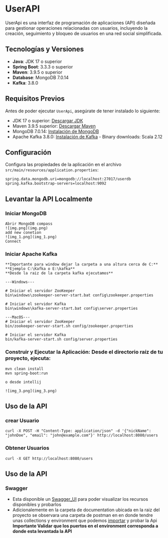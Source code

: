 # UserAPI

UserApi es una interfaz de programación de aplicaciones (API) diseñada para gestionar operaciones relacionadas con
usuarios,
incluyendo la creación, seguimiento y bloqueo de usuarios en una red social simplificada.

## Tecnologías y Versiones

- **Java**: JDK 17 o superior
- **Spring Boot**: 3.3.3 o superior
- **Maven**: 3.9.5 o superior
- **Database**: MongoDB 7.0.14
- **Kafka**: 3.8.0

## Requisitos Previos

Antes de poder ejecutar `UserApi`, asegúrate de tener instalado lo siguiente:

- JDK 17 o superior: [Descargar JDK](https://www.oracle.com/java/technologies/javase-jdk11-downloads.html)
- Maven 3.9.5 superior: [Descargar Maven](https://maven.apache.org/download.cgi)
- MongoDB 7.0.14: [Instalación de MongoDB](https://www.mongodb.com/try/download/community)
- Apache Kafka 3.8.0: [Instalación de Kafka](https://kafka.apache.org/downloads) - Binary downloads: Scala 2.12

## Configuración

Configura las propiedades de la aplicación en el archivo `src/main/resources/application.properties`:

```properties
spring.data.mongodb.uri=mongodb://localhost:27017/userdb
spring.kafka.bootstrap-servers=localhost:9092
```

## Levantar la API Localmente

### Iniciar MongoDB

```
Abrir MongoDB compass
![img.png](img.png)
add new conetion 
![img_1.png](img_1.png)
Connect

```

### Iniciar Apache Kafka

```
**Importante para window dejar la carpeta a una altura cerca de C:**
**Ejemplo C:\Kafka o E:\kafka**
**Desde la raiz de la carpeta kafka ejecutamos**

---Windows---

# Iniciar el servidor ZooKeeper
bin\windows\zookeeper-server-start.bat config\zookeeper.properties

# Iniciar el servidor Kafka
bin\windows\kafka-server-start.bat config\server.properties

---MacOS---
# Iniciar el servidor ZooKeeper
bin/zookeeper-server-start.sh config/zookeeper.properties

# Iniciar el servidor Kafka
bin/kafka-server-start.sh config/server.properties

```

### Construir y Ejecutar la Aplicación: Desde el directorio raíz de tu proyecto, ejecuta:

```
mvn clean install
mvn spring-boot:run

o desde intellij

![img_3.png](img_3.png)

```

## Uso de la API

### crear Usuario

```
curl -X POST -H "Content-Type: application/json" -d '{"nickName": "johnDoe", "email": "john@example.com"}' http://localhost:8080/users
```

### Obtener Usuarios

```
curl -X GET http://localhost:8080/users
```


## Uso de la API

### Swagger

- Esta disponible un [Swagger_UI](http://localhost:8081/swagger-ui/index.html#/) para poder visualizar los
  recursos disponibles y probarlos
- Adicionalemente en la carpeta de documentation ubicada en la raiz del proyecto se observara una carpeta de postman en
  en donde tendre unas collections y environment que podemos [importar](https://learning.postman.com/docs/getting-started/importing-and-exporting/importing-data/)
  y probar la Api **Importante Validar que los puertos en el environment corresponda a donde esta levantada la API**